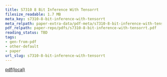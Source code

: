 ```yaml
---
title: S7310 8 Bit Inference With Tensorrt
filesize_readable: 1.7 MB
meta_key: s7310-8-bit-inference-with-tensorrt
meta_relpath: paper-extra-data/pdf-meta/s7310-8-bit-inference-with-tensorrt.yaml
pdf_relpath: paper-repo/pdfs/s7310-8-bit-inference-with-tensorrt.pdf
reading_status: TBD
tags:
- gen-from-pdf
- other-default
- paper
url_slug: s7310-8-bit-inference-with-tensorrt
---
```


[pdf(local)](../../paper-repo/pdfs/s7310-8-bit-inference-with-tensorrt.pdf)
